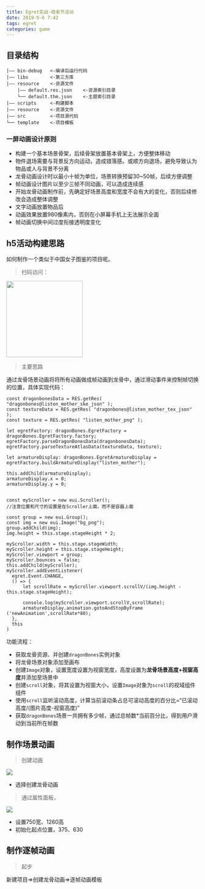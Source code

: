 ```yaml
---
title: Egret实战-母亲节活动
date: 2019-5-6 7:42
tags: egret
categories: game
---
```


## 目录结构

```
|—— bin-debug   <-编译后运行代码
|—— libs        <-第三方库
|—— resource    <-资源文件
    |—— default.res.json    <-资源索引目录
    └── default.thm.json    <-主题索引目录
|—— scripts     <-构建脚本
|—— resource    <-资源文件
|—— src         <-项目源代码
└── template    <-项目模板
```

### 一屏动画设计原则

* 构建一个基本场景骨架，后续骨架放置基本骨架上，方便整体移动
* 物件退场需要与背景反方向运动，造成错落感。或顺方向退场，避免导致认为物品或人与背景不分离
* 龙骨动画设计时以最小十帧为单位，场景转换预留30~50帧，后续方便调整
* 帧动画设计图片以至少三帧不同动画，可以造成连续感
* 开始龙骨动画制作前，先确定好场景高度和宽度不会有大的变化，否则后续修改会造成整体调整
* 文字动画放置物品后
* 动画效果放置980像素内，否则在小屏幕手机上无法展示全面
* 帧动画切换中间过度衔接透明度变化


## h5活动构建思路

如何制作一个类似于中国女子图鉴的项目呢。

> 扫码访问：

<img width="200" src="https://s10.mogucdn.com/mlcdn/c45406/190506_2dl50cg7c5b79kf58a050fgch92ib_400x400.png" />

> 主要思路

通过龙骨场景动画将将所有动画做成帧动画到龙骨中，通过滑动事件来控制帧切换的位置，具体实现代码：

```
const dragonbonesData = RES.getRes( "dragonbones@listen_mother_ske_json" );  
const textureData = RES.getRes( "dragonbones@listen_mother_tex_json" );  
const texture = RES.getRes( "listen_mother_png" );

let egretFactory: dragonBones.EgretFactory = dragonBones.EgretFactory.factory;
egretFactory.parseDragonBonesData(dragonbonesData);  
egretFactory.parseTextureAtlasData(textureData, texture);

let armatureDisplay: dragonBones.EgretArmatureDisplay = egretFactory.buildArmatureDisplay("listen_mother");

this.addChild(armatureDisplay);
armatureDisplay.x = 0;
armatureDisplay.y = 0;

   	
const myScroller = new eui.Scroller();
//注意位置和尺寸的设置是在Scroller上面，而不是容器上面
   
const group = new eui.Group();
const img = new eui.Image("bg_png");
group.addChild(img);
img.height = this.stage.stageHeight * 2;
   
myScroller.width = this.stage.stageWidth;
myScroller.height = this.stage.stageHeight;
myScroller.viewport = group;
myScroller.bounces = false;
this.addChild(myScroller);   
myScroller.addEventListener(
  egret.Event.CHANGE, 
  () => {
      let scrollRate = myScroller.viewport.scrollV/(img.height - this.stage.stageHeight);
     
      console.log(myScroller.viewport.scrollV,scrollRate);
      armatureDisplay.animation.gotoAndStopByFrame ('newAnimation',scrollRate*80);
  },
  this
)
```

功能流程：

* 获取龙骨资源、并创建`dragonBones`实例对象
* 将龙骨场景对象添加至画布
* 创建`Image`对象，设置宽度设置为视窗宽度，高度设置为**龙骨场景高度+视窗高度**并添加至场景中
* 创建`scroll`对象，将其设置为视窗大小，设置`Image`对象为`scroll`的视域组件组件
* 使用`scroll`监听滚动高度，计算当前滚动条占总可滚动高度的百分比=“已滚动高度/(图片高度-视窗高度)”
* 获取`dragonBones`场景一共拥有多少帧，通过总帧数*当前百分比，得到用户滑动到当前所在帧数


## 制作场景动画

> 创建动画

![](https://s10.mogucdn.com/mlcdn/c45406/190512_10hf0j5b7336jl0l67j6ah6l9953l_1290x884.png)

* 选择创建龙骨动画

> 通过属性面板，

![](https://s10.mogucdn.com/mlcdn/c45406/190512_1h0i16eg0f04lk03h128ih080ei3g_558x888.png)

* 设置750宽、1260高
* 初始化起点位置，375、630


## 制作逐帧动画

> 起步

新建项目=>创建龙骨动画=>逐帧动画模板

